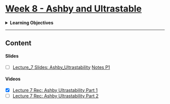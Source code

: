 # [Week 8 - Ashby and Ultrastable](https://canvas.sussex.ac.uk/courses/31028/pages/week-8-ashby-and-ultrastable-systems?module_item_id=1500418)

<details>
  <summary><strong>Learning Objectives</strong></summary>
  
Having covered the preliminaries of Ashby's state-determined systems approach to modelling systems, we move on to some of the more interesting aspects of his theories today.  

Although Ashby's theories are generally abstract enough to be applied to many kinds of system, he was most interested in living systems, and the nervous systems of animals. He begins his explanation of adaptive behaviour by thinking about what is required for a living system to continue its survival, and introduces the idea of essential variables [1]. Any living organism, even a single cell, will have a number of variables which we can observe and potentially measure. Of that large set of variables, some are free to change without harm to the organism, but some physiological variables are critical, or essential, to use Ashby's word. In animals, the essential variables include core body temperature, blood sugar level, and oxygen intake.

These variables do not have to be, and cannot be, held to exact constant levels - for each of them, there will be safe or viable limits which the values of the variables will need to remain within. Variables which remain with viable limits are, by definition, stable. Adaptive behaviour is then behaviour which leads to the essential variables being stable, or within viable limits. 

To reiterate, Ashby pulled off a neat trick here in defining a system which can be both mechanistic and adaptive at the same time:

Being strict about operationalising his study of adaptive behaviour, he tells us that we should only pay attention to the variables which we can observe, and preferably also measure.
He identifies, in principle, the (essential) variables which are most important to a system's success or survival.
He defines the living system as being stable as long as it keeps those essential variables within viable or safe limits.
He defines adaptive behaviour as being the mechanistic behaviour which leads to such stability. In other words, for Ashby an adaptive system is simply a stable one.
The early cyberneticians, in particular Rosenblueth, Wiener and Bigelow, were inspired by biological homeostasis when they were developing ideas around negative feedback loops and circular causality. Ashby was also inspired by homeostasis, and called his famous machine the Homeostat. However, Ashby's theory of ultrastable systems was based on more than negative feedback loops, and answered the question: how can a system remain adaptive in situations where simple negative feedback loops are insufficient to compensate for the disturbances the system encounters? Essentially, when an ultrastable system detects that it is no longer in a stable or viable state, it reorganises its behaviour, for example by adjusting some of its own parameters.

Ashby's general theory of the ultrastable system is so general and so abstract that I tend to think of it less as a model, and more as a template which many models may be based on. Many kinds of adaptive, or self-adaptive, system can be described in terms of ultrastability - whether they are biological or human made. In the biological case, the essential variables are explicitly c

</details>

---

## Content
#### Slides
- [ ] [Lecture_7 Slides: Ashby_Ultrastability](https://canvas.sussex.ac.uk/courses/31028/files/5629457?wrap=1) [Notes P1](https://github.com/LukeBirkett/study-planner/blob/main/825G5_Adaptive_Systems/week_8/ashby_ultrastability_p1.pdf)
#### Videos
- [x] [Lecture 7 Rec: Ashby Ultrastability Part 1](https://sussex.cloud.panopto.eu/Panopto/Pages/Viewer.aspx?id=d77159fc-166c-4689-8bfd-b2ac00e7963b#:~:text=Lecture%20learning-,outcomes,-18%3A00)
- [ ] [Lecture 7 Rec: Ashby Ultrastability Part 2](https://sussex.cloud.panopto.eu/Panopto/Pages/Viewer.aspx?id=7705af40-c56f-4a11-94a6-b2b1010bf813)
